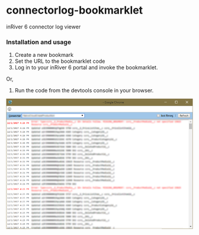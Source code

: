 # connectorlog-bookmarklet

inRiver 6 connector log viewer
### Installation and usage
1. Create a new bookmark
2. Set the URL to the bookmarklet code
3. Log in to your inRiver 6 portal and invoke the bookmarklet.

Or,
1. Run the code from the devtools console in your browser.

![popup window](screenshot.png)
